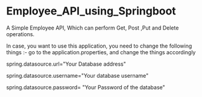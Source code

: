 # Employee_API_using_Springboot
A Simple Employee API, Which can perform  Get, Post ,Put and Delete operations.

In case, you want to use this application, you need to change the following things :-
go to the application.properties, and change the things accordingly

spring.datasource.url="Your Database address"

spring.datasource.username="Your database username"

spring.datasource.password= "Your Password of the database"
